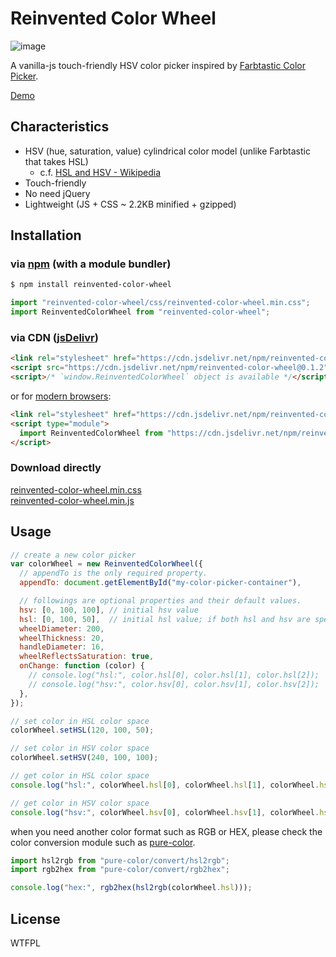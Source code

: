 # Reinvented Color Wheel

![image](https://luncheon.github.io/reinvented-color-wheel/image.png)

A vanilla-js touch-friendly HSV color picker inspired by [Farbtastic Color Picker](https://acko.net/blog/farbtastic-jquery-color-picker-plug-in/).

[Demo](https://luncheon.github.io/reinvented-color-wheel/)


## Characteristics

* HSV (hue, saturation, value) cylindrical color model (unlike Farbtastic that takes HSL)
  * c.f. [HSL and HSV - Wikipedia](https://en.wikipedia.org/wiki/HSL_and_HSV)
* Touch-friendly
* No need jQuery
* Lightweight (JS + CSS ~ 2.2KB minified + gzipped)


## Installation

### via [npm](https://www.npmjs.com/package/reinvented-color-wheel) (with a module bundler)

```bash
$ npm install reinvented-color-wheel
```

```javascript
import "reinvented-color-wheel/css/reinvented-color-wheel.min.css";
import ReinventedColorWheel from "reinvented-color-wheel";
```

### via CDN ([jsDelivr](https://www.jsdelivr.com/package/npm/reinvented-color-wheel))

```html
<link rel="stylesheet" href="https://cdn.jsdelivr.net/npm/reinvented-color-wheel@0.1.2/css/reinvented-color-wheel.min.css">
<script src="https://cdn.jsdelivr.net/npm/reinvented-color-wheel@0.1.2"></script>
<script>/* `window.ReinventedColorWheel` object is available */</script>
```

or for [modern browsers](https://caniuse.com/#feat=es6-module):

```html
<link rel="stylesheet" href="https://cdn.jsdelivr.net/npm/reinvented-color-wheel@0.1.2/css/reinvented-color-wheel.min.css">
<script type="module">
  import ReinventedColorWheel from "https://cdn.jsdelivr.net/npm/reinvented-color-wheel@0.1.2/es/reinvented-color-wheel.bundle.min.js";
</script>
```

### Download directly

<a target="_blank" download="reinvented-color-wheel.min.css" href="https://cdn.jsdelivr.net/npm/reinvented-color-wheel@0.1.2/css/reinvented-color-wheel.min.css">reinvented-color-wheel.min.css</a>  
<a target="_blank" download="reinvented-color-wheel.min.js"  href="https://cdn.jsdelivr.net/npm/reinvented-color-wheel@0.1.2/iife/reinvented-color-wheel.min.js">reinvented-color-wheel.min.js</a>


## Usage

```javascript
// create a new color picker
var colorWheel = new ReinventedColorWheel({
  // appendTo is the only required property.
  appendTo: document.getElementById("my-color-picker-container"),

  // followings are optional properties and their default values.
  hsv: [0, 100, 100], // initial hsv value
  hsl: [0, 100, 50],  // initial hsl value; if both hsl and hsv are specified, hsv is applied and hsl is ignored.
  wheelDiameter: 200,
  wheelThickness: 20,
  handleDiameter: 16,
  wheelReflectsSaturation: true,
  onChange: function (color) {
    // console.log("hsl:", color.hsl[0], color.hsl[1], color.hsl[2]);
    // console.log("hsv:", color.hsv[0], color.hsv[1], color.hsv[2]);
  },
});

// set color in HSL color space
colorWheel.setHSL(120, 100, 50);

// set color in HSV color space
colorWheel.setHSV(240, 100, 100);

// get color in HSL color space
console.log("hsl:", colorWheel.hsl[0], colorWheel.hsl[1], colorWheel.hsl[2]);

// get color in HSV color space
console.log("hsv:", colorWheel.hsv[0], colorWheel.hsv[1], colorWheel.hsv[2]);
```

when you need another color format such as RGB or HEX, please check the color conversion module such as [pure-color](https://www.npmjs.com/package/pure-color).

```javascript
import hsl2rgb from "pure-color/convert/hsl2rgb";
import rgb2hex from "pure-color/convert/rgb2hex";

console.log("hex:", rgb2hex(hsl2rgb(colorWheel.hsl)));
```


## License

WTFPL
